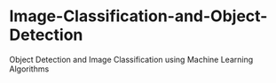 # Image-Classification-and-Object-Detection
Object Detection and Image Classification using Machine Learning Algorithms
